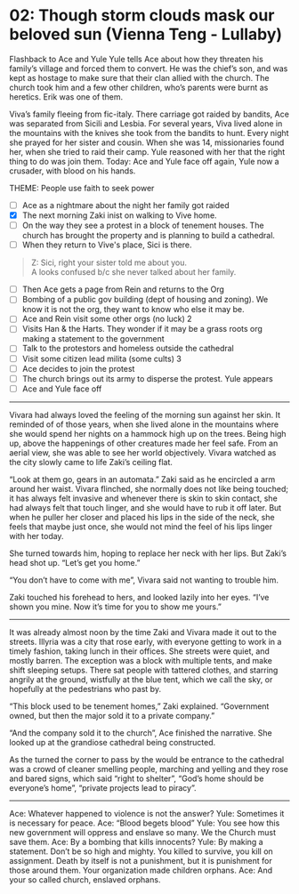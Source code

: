 # 02: Though storm clouds mask our beloved sun (Vienna Teng - Lullaby)
Flashback to Ace and Yule
Yule tells Ace about how they threaten his family’s village and forced them to convert.
He was the chief’s son, and was kept as hostage to make sure that their clan allied with the church.
The church took him and a few other children, who’s parents were burnt as heretics. Erik was one of them.

Viva’s family fleeing from fic-italy. There carriage got raided by bandits, Ace was separated from Sicili and Lesbia. For several years, Viva lived alone in the mountains with the knives she took from the bandits to hunt. Every night she prayed for her sister and cousin. When she was 14, missionaries found her, when she tried to raid their camp. Yule reasoned with her that the right thing to do was join them. Today: Ace and Yule face off again, Yule now a crusader, with blood on his hands.

THEME: People use faith to seek power

- [ ] Ace as a nightmare about the night her family got raided
- [x]  The next morning Zaki inist on walking to Vive home.
- [ ] On the way they see a protest in a block of tenement houses. The church has brought the property and is planning to build a cathedral.
- [ ] When they return to Vive's place, Sici is there.
> Z: Sici, right your sister told me about you.  
> A looks confused b/c she never talked about her family.  

- [ ] Then Ace gets a page from Rein and returns to the Org
- [ ] Bombing of a public gov building (dept of housing and zoning). We know it is not the org, they want to know who else it may be.
- [ ] Ace and Rein visit some other orgs (no luck) 2
- [ ] Visits Han & the Harts. They wonder if it may be a grass roots org making a statement to the government
- [ ] Talk to the protestors and homeless outside the cathedral
- [ ] Visit some citizen lead milita (some cults) 3
- [ ] Ace decides to join the protest
- [ ] The church brings out its army to disperse the protest. Yule appears
- [ ] Ace and Yule face off

- - - -


Vivara had always loved the feeling of the morning sun against her skin. It reminded of of those years, when she lived alone in the mountains where she would spend her nights on a hammock high up on the trees.  Being high up, above the happenings of other creatures made her feel safe.  From an aerial view, she was able to see her world objectively. Vivara watched as the city slowly came to life Zaki’s ceiling flat.

“Look at them go, gears in an automata.” Zaki said as he encircled a arm around her waist. Vivara flinched, she normally does not like being touched; it has always felt invasive and whenever there is skin to skin contact, she had always felt that touch linger, and she would have to rub it off later. But when he puller her closer and  placed his lips in the side of the neck, she feels that maybe just once, she would not mind the feel of his lips linger with her today.

She turned towards him, hoping to replace her neck with her lips. But Zaki’s  head shot up. “Let’s get you home.”

“You don’t have to come with me”, Vivara said not wanting to trouble him.

Zaki touched his forehead to hers, and looked lazily into her eyes. “I’ve shown you mine. Now it’s time for you to show me yours.”  

- - - -

It was already almost noon by the time Zaki and Vivara made it out to the streets.  Illyria was a city that rose early, with everyone getting to work in a timely fashion, taking lunch in their offices.  She streets were quiet, and mostly barren. The exception was a block with multiple tents, and make shift sleeping setups. There sat people with tattered clothes, and starring angrily at the ground, wistfully at the blue tent, which we call the sky, or hopefully at the pedestrians who past by.  

“This block used to be tenement homes,” Zaki explained. “Government  owned, but then the major sold it to a private company.”

“And the company sold it to the church”, Ace finished the narrative. She looked up at the grandiose cathedral being constructed. 

As the turned the corner to pass by the would be entrance to the cathedral was a crowd of cleaner smelling people, marching and yelling and they rose and bared signs, which said “right to shelter”, “God’s home should be everyone’s home”, “private projects lead to piracy”. 

- - - -

Ace: Whatever happened to violence is not the answer?
Yule: Sometimes it is necessary for peace.
Ace: “Blood begets blood”
Yule: You see how this new government will oppress and enslave so many. We the Church must save them.
Ace: By a bombing that kills innocents?
Yule: By making a statement. Don’t be so high and mighty. You killed to survive, you kill on assignment.
Death by itself is not a punishment, but it is punishment for those around them. Your organization made children orphans.
Ace: And your so called church, enslaved orphans.